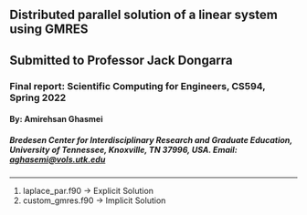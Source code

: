 ## Distributed parallel solution of a linear system using GMRES</h3>
## Submitted to Professor Jack Dongarra
### Final report: Scientific Computing for Engineers, CS594, Spring 2022
#### By: Amirehsan Ghasmei
##### Bredesen Center for Interdisciplinary Research and Graduate Education, University of Tennessee, Knoxville, TN 37996, USA. Email: aghasemi@vols.utk.edu
---
1)  laplace_par.f90  -> Explicit Solution
2)  custom_gmres.f90 -> Implicit Solution
